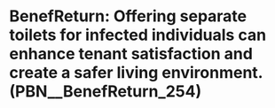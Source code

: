 # BenefReturn: __Offering separate toilets for infected individuals can enhance tenant satisfaction and create a safer living environment.__ (PBN__BenefReturn_254)

